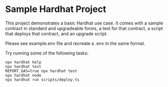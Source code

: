 # Sample Hardhat Project

This project demonstrates a basic Hardhat use case. It comes with a sample contract in standard and upgradeable forms, a test for that contract, a script that deploys that contract, and an upgrade script.

Please see example.env file and recreate a .env in the same format.

Try running some of the following tasks:

```shell
npx hardhat help
npx hardhat test
REPORT_GAS=true npx hardhat test
npx hardhat node
npx hardhat run scripts/deploy.ts
```
